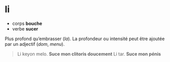 # li
- corps **bouche**
- verbe **sucer**

Plus profond qu’embrasser (*la*). La profondeur ou intensité peut être ajoutée par un adjectif (*dom*, *menu*).

> Li keyon melo.     **Suce mon clitoris doucement**
> Li tar.            **Suce mon pénis**